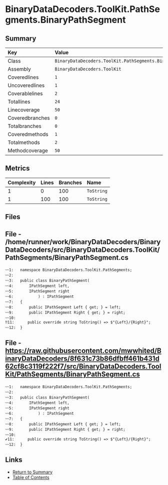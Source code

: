 ﻿# BinaryDataDecoders.ToolKit.PathSegments.BinaryPathSegment

## Summary

| Key             | Value                                                       |
| :-------------- | :---------------------------------------------------------- |
| Class           | `BinaryDataDecoders.ToolKit.PathSegments.BinaryPathSegment` |
| Assembly        | `BinaryDataDecoders.ToolKit`                                |
| Coveredlines    | `1`                                                         |
| Uncoveredlines  | `1`                                                         |
| Coverablelines  | `2`                                                         |
| Totallines      | `24`                                                        |
| Linecoverage    | `50`                                                        |
| Coveredbranches | `0`                                                         |
| Totalbranches   | `0`                                                         |
| Coveredmethods  | `1`                                                         |
| Totalmethods    | `2`                                                         |
| Methodcoverage  | `50`                                                        |

## Metrics

| Complexity | Lines | Branches | Name       |
| :--------- | :---- | :------- | :--------- |
| 1          | 0     | 100      | `ToString` |
| 1          | 100   | 100      | `ToString` |

## Files

## File - /home/runner/work/BinaryDataDecoders/BinaryDataDecoders/src/BinaryDataDecoders.ToolKit/PathSegments/BinaryPathSegment.cs

```CSharp
〰1:   namespace BinaryDataDecoders.ToolKit.PathSegments;
〰2:   
〰3:   public class BinaryPathSegment(
〰4:       IPathSegment left,
〰5:       IPathSegment right
〰6:           ) : IPathSegment
〰7:   {
〰8:       public IPathSegment Left { get; } = left;
〰9:       public IPathSegment Right { get; } = right;
〰10:  
‼11:      public override string ToString() => $"{Left}/{Right}";
〰12:  }
```

## File - https://raw.githubusercontent.com/mwwhited/BinaryDataDecoders/8f631c73b86dfbff461b431d62cf8c3119f222f7/src/BinaryDataDecoders.ToolKit/PathSegments/BinaryPathSegment.cs

```CSharp
〰1:   namespace BinaryDataDecoders.ToolKit.PathSegments;
〰2:   
〰3:   public class BinaryPathSegment(
〰4:       IPathSegment left,
〰5:       IPathSegment right
〰6:           ) : IPathSegment
〰7:   {
〰8:       public IPathSegment Left { get; } = left;
〰9:       public IPathSegment Right { get; } = right;
〰10:  
✔11:      public override string ToString() => $"{Left}/{Right}";
〰12:  }
```

## Links

* [Return to Summary](Summary.md)
* [Table of Contents](../TOC.md)

